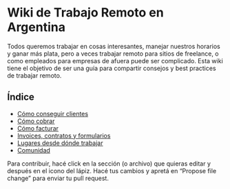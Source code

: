 # Wiki de Trabajo Remoto en Argentina

Todos queremos trabajar en cosas interesantes, manejar nuestros horarios y ganar más plata, pero a veces trabajar remoto para sitios de freelance, o como empleados para empresas de afuera puede ser complicado. Esta wiki tiene el objetivo de ser una guía para compartir consejos y best practices de trabajar remoto. 

## Índice
- [Cómo conseguir clientes](ComoConseguirClientes.md)
- [Cómo cobrar](ComoCobrar.md)
- [Cómo facturar](ComoFacturar.md)
- [Invoices, contratos y formularios](InvoicesContratosYFormularios.md)
- [Lugares desde dónde trabajar](LugaresDesdeDondeTrabajar.md)
- [Comunidad](Comunidad.md)

Para contribuir, hacé click en la sección (o archivo) que quieras editar y después en el icono del lápiz. Hacé tus cambios y apretá en “Propose file change” para enviar tu pull request.
